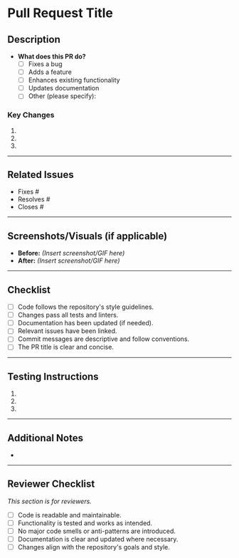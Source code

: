 # Pull Request Title
<!-- Provide a concise and descriptive title for your pull request. -->

## Description
<!-- Provide a brief summary of the changes in this pull request. Explain the purpose, motivation, and context for these changes. -->
- **What does this PR do?**
  - [ ] Fixes a bug
  - [ ] Adds a feature
  - [ ] Enhances existing functionality
  - [ ] Updates documentation
  - [ ] Other (please specify):

### Key Changes
<!-- List and explain the major changes introduced by this PR. -->
1. 
2. 
3. 

---

## Related Issues
<!-- Link any related issues or tasks this PR addresses. Use keywords like "Fixes #<issue_number>" to automatically close issues when the PR is merged. -->
- Fixes #
- Resolves #
- Closes #

---

## Screenshots/Visuals (if applicable)
<!-- Attach screenshots, GIFs, or videos to demonstrate the changes, especially for UI updates. -->
- **Before:** *(Insert screenshot/GIF here)*  
- **After:** *(Insert screenshot/GIF here)*  

---

## Checklist
<!-- Ensure your PR meets all the requirements below. -->
- [ ] Code follows the repository's style guidelines.
- [ ] Changes pass all tests and linters.
- [ ] Documentation has been updated (if needed).
- [ ] Relevant issues have been linked.
- [ ] Commit messages are descriptive and follow conventions.
- [ ] The PR title is clear and concise.

---

## Testing Instructions
<!-- Provide clear instructions on how reviewers can test your changes. Include any setup or commands needed. -->
1. 
2. 
3. 

---

## Additional Notes
<!-- Include any additional comments, context, or information reviewers should know. -->
- 

---

## Reviewer Checklist
*This section is for reviewers.*

- [ ] Code is readable and maintainable.
- [ ] Functionality is tested and works as intended.
- [ ] No major code smells or anti-patterns are introduced.
- [ ] Documentation is clear and updated where necessary.
- [ ] Changes align with the repository's goals and style.
